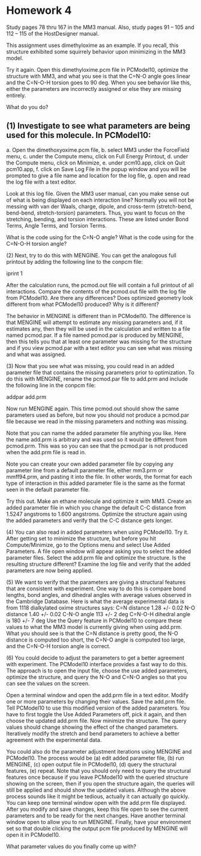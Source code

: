 # Homework 4

Study pages 78 thru 167 in the MM3 manual.  Also, study pages 91 – 105 and 112 – 115 of the HostDesigner manual.  

This assignment uses dimethyloxime as an example.  If you recall, this structure exhibited some squirrely behavior upon minimizing in the MM3 model. 

Try it again.  Open this dimethyloxime.pcm file in PCModel10, optimize the structure with MM3, and what you see is that the C=N-O angle goes linear and the C=N-O-H torsion goes to 90 deg.  When you see behavior like this, either the parameters are incorrectly assigned or else they are missing entirely.

What do you do?

## (1)	Investigate to see what parameters are being used for this molecule. In PCModel10:

a. Open the dimethoxyoxime.pcm file, 
b. select MM3 under the ForceField menu, 
c. under the Compute menu, click on Full Energy Printout, 
d. under the Compute menu, click on Minimize, 
e. under pcm10.app, click on Quit pcm10.app, 
f. click on Save Log File in the popup window and you will be prompted to give a file name and location for the log file, 
g. open and read the log file with a text editor.

Look at this log file.  Given the MM3 user manual, can you make sense out of what is being displayed on each interaction line?  Normally you will not be messing with van der Waals, charge, dipole, and cross-term (stretch-bend, bend-bend, stretch-torsion) parameters.  Thus, you want to focus on the stretching, bending, and torsion interactions.  These are listed under Bond Terms, Angle Terms, and Torsion Terms. 

What is the code using for the C=N-O angle?  What is the code using for the C=N-O-H torsion angle?

(2)	Next, try to do this with MENGINE.  You can get the analogous full printout by adding the following line to the conpcm file:

iprint 1

After the calculation runs, the pcmod.out file will contain a full printout of all interactions.   Compare the contents of the pcmod.out file with the log file from PCModel10.  Are there any differences?  Does optimized geometry look different from what PCModel10 produced?  Why is it different?

The behavior in MENGINE is different than in PCModel10.  The difference is that MENGINE will attempt to estimate any missing parameters and, if it estimates any, then they will be used in the calculation and written to a file named pcmod.par.  If a file named pcmod.par is produced by MENGINE, then this tells you that at least one parameter was missing for the structure and if you view pcmod.par with a text editor you can see what was missing and what was assigned.


(3)	Now that you see what was missing, you could read in an added parameter file that contains the missing parameters prior to optimization.  To do this with MENGINE, rename the pcmod.par file to add.prm and include the following line in the conpcm file:

addpar add.prm

Now run MENGINE again.  This time pcmod.out should show the same parameters used as before, but now you should not produce a pcmod.par file because we read in the missing parameters and nothing was missing.

Note that you can name the added parameter file anything you like.  Here the name add.prm is arbitrary and was used so it would be different from pcmod.prm.  This was so you can see that the pcmod.par is not produced when the add.prm file is read in.

Note you can create your own added parameter file by copying any parameter line from a default parameter file, either mm3.prm or mmff94.prm, and pasting it into the file.  In other words, the format for each type of interaction in this added parameter file is the same as the format seen in the default parameter file.

Try this out.  Make an ethane molecule and optimize it with MM3.  Create an added parameter file in which you change the default C-C distance from 1.5247 angstroms to 1.600 angstroms.  Optimize the structure again using the added parameters and verify that the C-C distance gets longer.

(4)	You can also read in added parameters when using PCModel10.  Try it.  After getting set to minimize the structure, but before you hit Compute/Minimize, go to the Options menu and select Use Added Parameters.  A file open window will appear asking you to select the added parameter files.  Select the add.prm file and optimize the structure.  Is the resulting structure different?  Examine the log file and verify that the added parameters are now being applied.

(5)	We want to verify that the parameters are giving a structural features that are consistent with experiment.  One way to do this is compare bond lengths, bond angles, and dihedral angles with average values observed in the Cambridge Database.  Here is what the average experimental data is from 1118 dialkylated oxime structures says:
C=N distance 1.28 +/- 0.02
N-O distance 1.40 +/- 0.02
C-N-O angle 113 +/- 2 deg
C=N-O-H dihedral angle is 180 +/- 7 deg
Use the Query feature in PCModel10 to compare these values to what the MM3 model is currently giving when using add.prm.  What you should see is that the C=N distance is pretty good, the N-O distance is computed too short, the C=N-O angle is computed too large, and the C=N-O-H torsion angle is correct.

(6)	 You could decide to adjust the parameters to get a better agreement with experiment.  The PCModel10 interface provides a fast way to do this.  The approach is to open the input file, choose the use added parameters, optimize the structure, and query the N-O and C=N-O angles so that you can see the values on the screen.  

Open a terminal window and open the add.prm file in a text editor.  Modify one or more parameters by changing their values.  Save the add.prm file.  Tell PCModel10 to use this modified version of the added parameters.  You have to first toggle the Use Added Parameters off, pick it again, and then choose the updated add.prm file.  Now minimize the structure.  The query values should change showing the effect of the changed parameters.  Iteratively modify the stretch and bend parameters to achieve a better agreement with the experimental data.

You could also do the parameter adjustment iterations using MENGINE and PCModel10.  The process would be (a) edit added parameter file, (b) run MENGINE, (c) open output file in PCModel10, (d) query the structural features, (e) repeat.  Note that you should only need to query the structural features once because if you leave PCModel10 with the queried structure showing on the screen, then if you open the structure again, the queries will still be applied and should show the updated values.  Although the above process sounds like it might be tedious, actually it can actually go quickly.  You can keep one terminal window open with the add.prm file displayed.  After you modify and save changes, keep this file open to see the current parameters and to be ready for the next changes.  Have another terminal window open to allow you to run MENGINE.  Finally, have your environment set so that double clicking the output pcm file produced by MENGINE will open it in PCModel10.  

What parameter values do you finally come up with?


